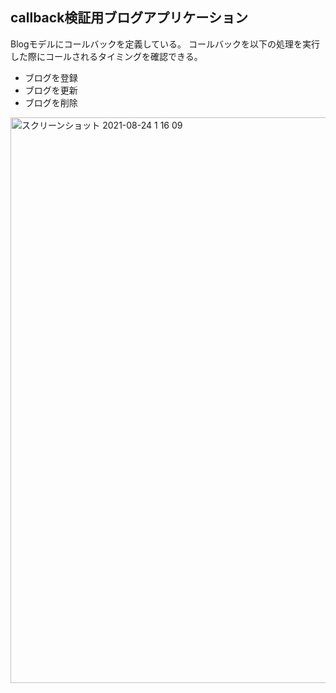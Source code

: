 ## callback検証用ブログアプリケーション
Blogモデルにコールバックを定義している。
コールバックを以下の処理を実行した際にコールされるタイミングを確認できる。
- ブログを登録
- ブログを更新
- ブログを削除
<img width="905" alt="スクリーンショット 2021-08-24 1 16 09" src="https://user-images.githubusercontent.com/56471454/130481744-29900431-33d7-4601-adfc-8530600400c2.png">
